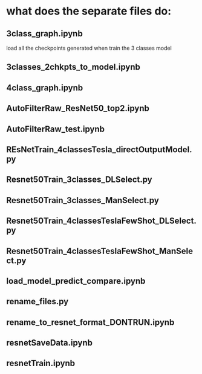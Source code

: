 # what does the separate files do:

## 3class_graph.ipynb
load all the checkpoints generated when train the 3 classes model

## 3classes_2chkpts_to_model.ipynb

## 4class_graph.ipynb

## AutoFilterRaw_ResNet50_top2.ipynb

## AutoFilterRaw_test.ipynb

## REsNetTrain_4classesTesla_directOutputModel.py

## Resnet50Train_3classes_DLSelect.py

## Resnet50Train_3classes_ManSelect.py

## Resnet50Train_4classesTeslaFewShot_DLSelect.py

## Resnet50Train_4classesTeslaFewShot_ManSelect.py

## load_model_predict_compare.ipynb

## rename_files.py

## rename_to_resnet_format_DONTRUN.ipynb

## resnetSaveData.ipynb

## resnetTrain.ipynb
